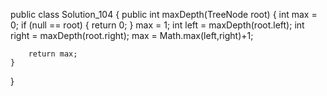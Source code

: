 public class Solution_104 {
    public int maxDepth(TreeNode root) {
        int max = 0;
        if (null == root) {
            return 0;
        }
        max = 1;
        int left = maxDepth(root.left);
        int right = maxDepth(root.right);
        max = Math.max(left,right)+1;

        return max;
    }
}
